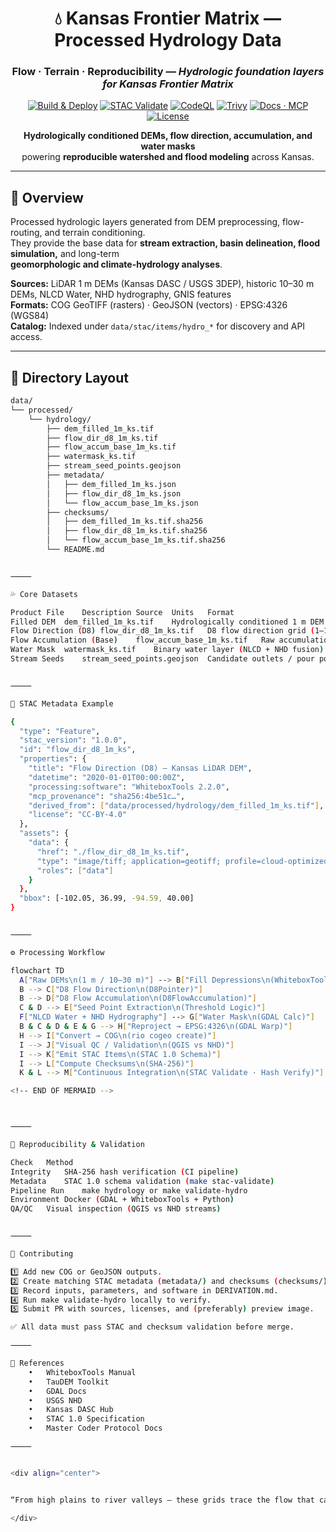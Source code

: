 <div align="center">

# 💧 Kansas Frontier Matrix — Processed Hydrology Data  
### **Flow · Terrain · Reproducibility** — *Hydrologic foundation layers for Kansas Frontier Matrix*

[![Build & Deploy](https://img.shields.io/github/actions/workflow/status/bartytime4life/Kansas-Frontier-Matrix/site.yml?label=Build%20%26%20Deploy)](../../../.github/workflows/site.yml)
[![STAC Validate](https://img.shields.io/github/actions/workflow/status/bartytime4life/Kansas-Frontier-Matrix/stac-validate.yml?label=STAC%20Validate)](../../../.github/workflows/stac-validate.yml)
[![CodeQL](https://img.shields.io/github/actions/workflow/status/bartytime4life/Kansas-Frontier-Matrix/codeql.yml?label=CodeQL)](../../../.github/workflows/codeql.yml)
[![Trivy](https://img.shields.io/github/actions/workflow/status/bartytime4life/Kansas-Frontier-Matrix/trivy.yml?label=Trivy)](../../../.github/workflows/trivy.yml)
[![Docs · MCP](https://img.shields.io/badge/Docs-Master%20Coder%20Protocol-6f42c1)](../../../docs/)
[![License](https://img.shields.io/badge/license-MIT%20(code)%20%7C%20CC--BY--4.0%20(data)-blue)](../../../LICENSE)

**Hydrologically conditioned DEMs, flow direction, accumulation, and water masks**  
powering **reproducible watershed and flood modeling** across Kansas.

</div>

---

## 🌊 Overview
Processed hydrologic layers generated from DEM preprocessing, flow-routing, and terrain conditioning.  
They provide the base data for **stream extraction, basin delineation, flood simulation,** and long-term  
**geomorphologic and climate-hydrology analyses**.

**Sources:** LiDAR 1 m DEMs (Kansas DASC / USGS 3DEP), historic 10–30 m DEMs, NLCD Water, NHD hydrography, GNIS features  
**Formats:** COG GeoTIFF (rasters) · GeoJSON (vectors) · EPSG:4326 (WGS84)  
**Catalog:** Indexed under `data/stac/items/hydro_*` for discovery and API access.  

---

## 🧱 Directory Layout
```bash
data/
└── processed/
    └── hydrology/
        ├── dem_filled_1m_ks.tif
        ├── flow_dir_d8_1m_ks.tif
        ├── flow_accum_base_1m_ks.tif
        ├── watermask_ks.tif
        ├── stream_seed_points.geojson
        ├── metadata/
        │   ├── dem_filled_1m_ks.json
        │   ├── flow_dir_d8_1m_ks.json
        │   └── flow_accum_base_1m_ks.json
        ├── checksums/
        │   ├── dem_filled_1m_ks.tif.sha256
        │   ├── flow_dir_d8_1m_ks.tif.sha256
        │   └── flow_accum_base_1m_ks.tif.sha256
        └── README.md


⸻

💦 Core Datasets

Product	File	Description	Source	Units	Format
Filled DEM	dem_filled_1m_ks.tif	Hydrologically conditioned 1 m DEM (sink-filled)	KS LiDAR / USGS 3DEP	m	COG GeoTIFF
Flow Direction (D8)	flow_dir_d8_1m_ks.tif	D8 flow direction grid (1–128 pointers)	Derived via WhiteboxTools	int	COG GeoTIFF
Flow Accumulation (Base)	flow_accum_base_1m_ks.tif	Raw accumulation (pre-threshold)	Derived via WhiteboxTools	cells	COG GeoTIFF
Water Mask	watermask_ks.tif	Binary water layer (NLCD + NHD fusion)	USGS / DASC	binary	COG GeoTIFF
Stream Seeds	stream_seed_points.geojson	Candidate outlets / pour points for basins	Derived	n/a	GeoJSON


⸻

🧩 STAC Metadata Example

{
  "type": "Feature",
  "stac_version": "1.0.0",
  "id": "flow_dir_d8_1m_ks",
  "properties": {
    "title": "Flow Direction (D8) – Kansas LiDAR DEM",
    "datetime": "2020-01-01T00:00:00Z",
    "processing:software": "WhiteboxTools 2.2.0",
    "mcp_provenance": "sha256:4be51c…",
    "derived_from": ["data/processed/hydrology/dem_filled_1m_ks.tif"],
    "license": "CC-BY-4.0"
  },
  "assets": {
    "data": {
      "href": "./flow_dir_d8_1m_ks.tif",
      "type": "image/tiff; application=geotiff; profile=cloud-optimized",
      "roles": ["data"]
    }
  },
  "bbox": [-102.05, 36.99, -94.59, 40.00]
}


⸻

⚙️ Processing Workflow

flowchart TD
  A["Raw DEMs\n(1 m / 10–30 m)"] --> B["Fill Depressions\n(WhiteboxTools FillDepressions)"]
  B --> C["D8 Flow Direction\n(D8Pointer)"]
  B --> D["D8 Flow Accumulation\n(D8FlowAccumulation)"]
  C & D --> E["Seed Point Extraction\n(Threshold Logic)"]
  F["NLCD Water + NHD Hydrography"] --> G["Water Mask\n(GDAL Calc)"]
  B & C & D & E & G --> H["Reproject → EPSG:4326\n(GDAL Warp)"]
  H --> I["Convert → COG\n(rio cogeo create)"]
  I --> J["Visual QC / Validation\n(QGIS vs NHD)"]
  I --> K["Emit STAC Items\n(STAC 1.0 Schema)"]
  I --> L["Compute Checksums\n(SHA-256)"]
  K & L --> M["Continuous Integration\n(STAC Validate · Hash Verify)"]

<!-- END OF MERMAID -->



⸻

🔁 Reproducibility & Validation

Check	Method
Integrity	SHA-256 hash verification (CI pipeline)
Metadata	STAC 1.0 schema validation (make stac-validate)
Pipeline Run	make hydrology or make validate-hydro
Environment	Docker (GDAL + WhiteboxTools + Python)
QA/QC	Visual inspection (QGIS vs NHD streams)


⸻

🧠 Contributing

1️⃣ Add new COG or GeoJSON outputs.
2️⃣ Create matching STAC metadata (metadata/) and checksums (checksums/).
3️⃣ Record inputs, parameters, and software in DERIVATION.md.
4️⃣ Run make validate-hydro locally to verify.
5️⃣ Submit PR with sources, licenses, and (preferably) preview image.

✅ All data must pass STAC and checksum validation before merge.

⸻

📖 References
	•	WhiteboxTools Manual
	•	TauDEM Toolkit
	•	GDAL Docs
	•	USGS NHD
	•	Kansas DASC Hub
	•	STAC 1.0 Specification
	•	Master Coder Protocol Docs

⸻


<div align="center">


“From high plains to river valleys — these grids trace the flow that carved Kansas’s landscape.”

</div>
```
